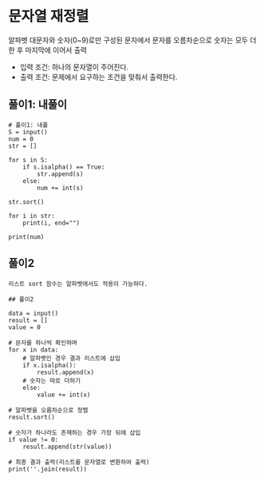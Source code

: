 # 문자열 재정렬

알파벳 대문자와 숫자(0~9)로만 구성된 문자에서 문자를 오름차순으로 숫자는 모두 더한 후 마지막에 이어서 출력

* 입력 조건: 하나의 문자열이 주어진다.
* 출력 조건: 문제에서 요구하는 조건을 맞춰서 출력한다.

## 풀이1: 내풀이

~~~
# 풀이1: 내풀
S = input()
num = 0
str = []

for s in S:
    if s.isalpha() == True:
        str.append(s)
    else:
        num += int(s)

str.sort()

for i in str:
    print(i, end="")

print(num)
~~~

## 풀이2

~~~
리스트 sort 함수는 알파벳에서도 적용이 가능하다. 
~~~

~~~
## 풀이2

data = input()
result = []
value = 0

# 문자를 하나씩 확인하며
for x in data:
    # 알파벳인 경우 결과 리스트에 삽입
    if x.isalpha():
        result.append(x)
    # 숫자는 따로 더하기
    else:
        value += int(x)
        
# 알파벳을 오름차순으로 정렬
result.sort()

# 숫자가 하나라도 존재하는 경우 가장 뒤에 삽입
if value != 0:
    result.append(str(value))

# 최종 결과 출력(리스트를 문자열로 변환하여 출력)
print(''.join(result))
~~~